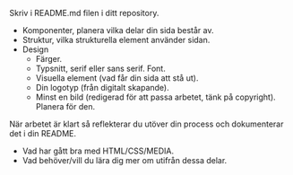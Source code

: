 Skriv i README.md filen i ditt repository.
* Komponenter, planera vilka delar din sida består av.
* Struktur, vilka strukturella element använder sidan.
* Design
   * Färger.
   * Typsnitt, serif eller sans serif. Font.
   * Visuella element (vad får din sida att stå ut).
   * Din logotyp (från digitalt skapande).
   * Minst en bild (redigerad för att passa arbetet, tänk på copyright). Planera för den.


När arbetet är klart så reflekterar du utöver din process och dokumenterar det i din README.
* Vad har gått bra med HTML/CSS/MEDIA.
* Vad behöver/vill du lära dig mer om utifrån dessa delar.